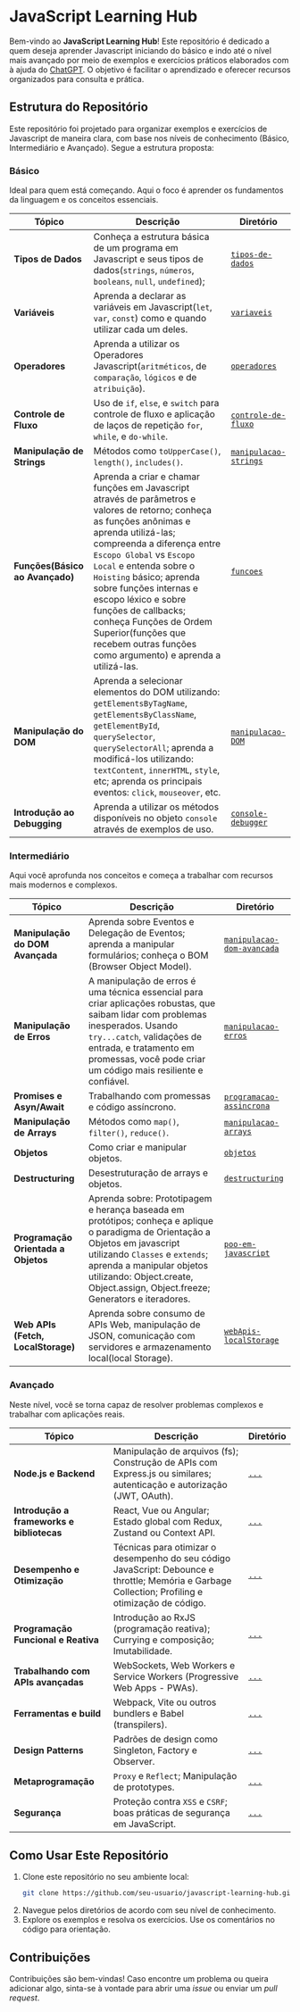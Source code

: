 # JavaScript Learning Hub
Bem-vindo ao **JavaScript Learning Hub**! Este repositório é dedicado a quem deseja aprender Javascript iniciando do básico e indo até o nível mais avançado por meio de exemplos e exercícios práticos elaborados com à ajuda do [ChatGPT](https://chatgpt.com/). O objetivo é facilitar o aprendizado e oferecer recursos organizados para consulta e prática.

## Estrutura do Repositório
Este repositório foi projetado para organizar exemplos e exercícios de Javascript de maneira clara, com base nos níveis de conhecimento (Básico, Intermediário e Avançado). Segue a estrutura proposta:

### Básico
Ideal para quem está começando. Aqui o foco é aprender os fundamentos da linguagem e os conceitos essenciais.

|         Tópico         |                  Descrição                  |               Diretório              |
|------------------------|---------------------------------------------|--------------------------------------|
| **Tipos de Dados**     | Conheça a estrutura básica de um programa em Javascript e seus tipos de dados(``strings``, ``números``, ``booleans``, ``null``, ``undefined``);   | [``tipos-de-dados``](#)         |
| **Variáveis**  | Aprenda a declarar as variáveis em Javascript(``let``, ``var``, ``const``) como e quando utilizar cada um deles.                           | [``variaveis``](#)                 |
| **Operadores**  | Aprenda a utilizar os Operadores Javascript(``aritméticos``, de ``comparação``, ``lógicos`` e de ``atribuição``). | [``operadores``](#) |
| **Controle de Fluxo**  | Uso de `if`, `else`, e `switch` para controle de fluxo e aplicação de laços de repetição `for`, `while`, e `do-while`.                            | [``controle-de-fluxo``](#)                 |
| **Manipulação de Strings** | Métodos como `toUpperCase()`, `length()`, `includes()`. | [``manipulacao-strings``](#)  |
| **Funções(Básico ao Avançado)**  | Aprenda a criar e chamar funções em Javascript através de parâmetros e valores de retorno; conheça as funções anônimas e aprenda utilizá-las; compreenda a diferença entre ``Escopo Global`` vs ``Escopo Local`` e entenda sobre o ``Hoisting`` básico; aprenda sobre funções internas e escopo léxico e sobre funções de callbacks; conheça Funções de Ordem Superior(funções que recebem outras funções como argumento) e aprenda a utilizá-las.   | [``funcoes``](#)  |
| **Manipulação do DOM** | Aprenda a selecionar elementos do DOM utilizando: ``getElementsByTagName``, ``getElementsByClassName``, ``getElementById``, ``querySelector``, ``querySelectorAll``; aprenda a modificá-los utilizando: ``textContent``, ``innerHTML``, ``style``, etc; aprenda os principais eventos: ``click``, ``mouseover``, etc. | [``manipulacao-DOM``](#) | 
| **Introdução ao Debugging** | Aprenda a utilizar os métodos disponíveis no objeto ``console`` através de exemplos de uso. | [``console-debugger``](#) |


### Intermediário
Aqui você aprofunda nos conceitos e começa a trabalhar com recursos mais modernos e complexos.

|         Tópico         |                  Descrição                  |               Diretório              |
|------------------------|---------------------------------------------|--------------------------------------|
| **Manipulação do DOM Avançada**  | Aprenda sobre Eventos e Delegação de Eventos; aprenda a manipular formulários; conheça o BOM (Browser Object Model).  | [``manipulacao-dom-avancada``](#)  |
| **Manipulação de Erros** | A manipulação de erros é uma técnica essencial para criar aplicações robustas, que saibam lidar com problemas inesperados. Usando ``try...catch``, validações de entrada, e tratamento em promessas, você pode criar um código mais resiliente e confiável. | [``manipulacao-erros``](#) |
| **Promises e Asyn/Await**  | Trabalhando com promessas e código assíncrono. | [``programacao-assincrona``](#) |
| **Manipulação de Arrays**  | Métodos como `map()`, `filter()`, `reduce()`.  | [``manipulacao-arrays``](#)  |
| **Objetos**  | Como criar e manipular objetos.   |  [``objetos``](#)                 |
| **Destructuring**   | Desestruturação de arrays e objetos.                   | [``destructuring``](#)  |
| **Programação Orientada a Objetos** | Aprenda sobre: Prototipagem e herança baseada em protótipos; conheça e aplique o paradigma de Orientação a Objetos em javascript utilizando ``Classes`` e ``extends``; aprenda a manipular objetos utilizando: Object.create, Object.assign, Object.freeze; Generators e iteradores.  | [``poo-em-javascript``](#)  |
| **Web APIs (Fetch, LocalStorage)**  | Aprenda sobre consumo de APIs Web, manipulação de JSON, comunicação com servidores e armazenamento local(local Storage).                             | [``webApis-localStorage``](#)  |

### Avançado
Neste nível, você se torna capaz de resolver problemas complexos e trabalhar com aplicações reais.

|         Tópico         |                  Descrição                  |               Diretório              |
|------------------------|---------------------------------------------|--------------------------------------|
| **Node.js e Backend** | Manipulação de arquivos (fs); Construção de APIs com Express.js ou similares; autenticação e autorização (JWT, OAuth). | [``...``](#) | 
| **Introdução a frameworks e bibliotecas** | React, Vue ou Angular; Estado global com Redux, Zustand ou Context API. | [``...``](#) |
| **Desempenho e Otimização** | Técnicas para otimizar o desempenho do seu código JavaScript: Debounce e throttle; Memória e Garbage Collection; Profiling e otimização de código.  | [``...``](#)  |
| **Programação Funcional e Reativa** | Introdução ao RxJS (programação reativa); Currying e composição; Imutabilidade.     | [``...``](#)  |
| **Trabalhando com APIs avançadas** | WebSockets, Web Workers e Service Workers (Progressive Web Apps - PWAs).     | [``...``](#)  |
| **Ferramentas e build**  | Webpack, Vite ou outros bundlers e Babel (transpilers).    | [``...``](#)  |
| **Design Patterns**  | Padrões de design como Singleton, Factory e Observer.      | [``...``](#)  |
| **Metaprogramação** | ``Proxy`` e ``Reflect``; Manipulação de prototypes. | [``...``](#) |
| **Segurança** | Proteção contra ``XSS`` e ``CSRF``; boas práticas de segurança em JavaScript. | [``...``](#)|

## Como Usar Este Repositório
1. Clone este repositório no seu ambiente local:
   ```bash
   git clone https://github.com/seu-usuario/javascript-learning-hub.git
   ```
2. Navegue pelos diretórios de acordo com seu nível de conhecimento.
3. Explore os exemplos e resolva os exercícios. Use os comentários no código para orientação.

## Contribuições
Contribuições são bem-vindas! Caso encontre um problema ou queira adicionar algo, sinta-se à vontade para abrir uma _issue_ ou enviar um _pull request_.
